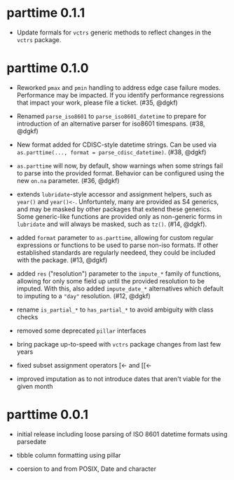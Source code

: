 # parttime 0.1.1

* Update formals for `vctrs` generic methods to reflect changes in the `vctrs`
  package.

# parttime 0.1.0

* Reworked `pmax` and `pmin` handling to address edge case failure modes.
  Performance may be impacted. If you identify performance regressions that
  impact your work, please file a ticket. (#35, @dgkf)

* Renamed `parse_iso8601` to `parse_iso8601_datetime` to prepare for
  introduction of an alternative parser for iso8601 timespans. (#38, @dgkf)

* New format added for CDISC-style datetime strings. Can be used via
  `as.parttime(..., format = parse_cdisc_datetime)`. (#38, @dgkf)

* `as.parttime` will now, by default, show warnings when some strings fail to
  parse into the provided format. Behavior can be configured using the new
  `on.na` parameter. (#36, @dgkf)

* extends `lubridate`-style accessor and assignment helpers, such as `year()`
  and `year()<-`. Unfortuntely, many are provided as S4 generics, and may be
  masked by other packages that extend these generics. Some generic-like
  functions are provided only as non-generic forms in `lubridate` and will
  always be masked, such as `tz()`. (#14, @dgkf).

* added `format` parameter to `as.parttime`, allowing for custom regular
  expressions or functions to be used to parse non-iso formats. If other
  established standards are regularly needeed, they could be included with the
  package. (#13, @dgkf)

* added `res` ("resolution") parameter to the `impute_*` family of functions,
  allowing for only some field up until the provided resolution to be imputed.
  With this, also added `impute_date_*` alternatives which default to imputing
  to a `"day"` resolution. (#12, @dgkf)

* rename `is_partial_*` to `has_partial_*` to avoid ambiguity with class checks

* removed some deprecated `pillar` interfaces

* bring package up-to-speed with `vctrs` package changes from last few years

* fixed subset assignment operators [<- and [[<- 

* improved imputation as to not introduce dates that aren't viable for the given
  month

# parttime 0.0.1

* initial release including loose parsing of ISO 8601 datetime formats using
parsedate

* tibble column formatting using pillar

* coersion to and from POSIX, Date and character
